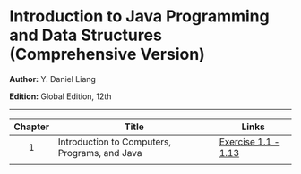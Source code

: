 # Introduction to Java Programming and Data Structures (Comprehensive Version)

**Author:** Y. Daniel Liang

**Edition:** Global Edition, 12th

---

| Chapter | Title | Links |
| :---: | ------------- | ------------- |
| 1 | Introduction to Computers, Programs, and Java | [Exercise 1.1 - 1.13](https://github.com/chyneyee/Nothing-Better-To-Do/tree/main/Java/Intro-to-Java-Programming-Data-Structures/Chapter01) |
|  |   |
